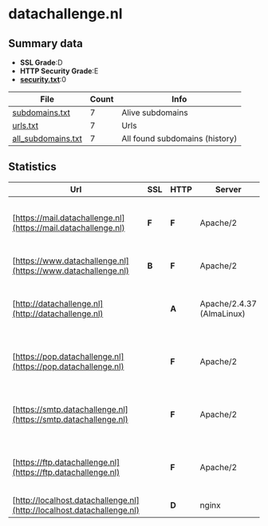 

# datachallenge.nl
## Summary data


 - **SSL Grade**:D
 - **HTTP Security Grade**:E
 - **[security.txt](https://www.digitaleoverheid.nl/nieuws/standaard-security-txt-nu-verplicht-voor-overheid/)**:0


| File       | Count | Info |
|------------|-------|------|
|[subdomains.txt](/data/datachallenge.nl/subdomains.txt)|7|Alive subdomains|
|[urls.txt](/data/datachallenge.nl/urls.txt)|7|Urls|
|[all_subdomains.txt](/data/datachallenge.nl/all_subdomains.txt)|7|All found subdomains (history)|


## Statistics


| Url | SSL | HTTP | Server | Cookie | HSTS | CORS | CTO | CSP | XFO | XXP | RP |FP| Tech |Title |
|--------|-------|-------|------|------|------|------|------|------|------|------|------|------|------|------|
|[https://mail.datachallenge.nl](https://mail.datachallenge.nl)| **F**| **F**|Apache/2| | | | | | | | :white_check_mark: | |Apache HTTP Server:2 MySQL PHP WordPress||
|[https://www.datachallenge.nl](https://www.datachallenge.nl)| **B**| **F**|Apache/2| | | | | | | | :white_check_mark: | |Apache HTTP Server:2|Data Challenge S...|
|[http://datachallenge.nl](http://datachallenge.nl)| | **A**|Apache/2.4.37 (AlmaLinux)| |:white_check_mark: | | | :white_check_mark:| :white_check_mark: | :white_check_mark: | :white_check_mark: | |AlmaLinux Apache HTTP Server:2.4.37 PHP:7.2.24||
|[https://pop.datachallenge.nl](https://pop.datachallenge.nl)| | **F**|Apache/2| | | | | | | | :white_check_mark: | |Apache HTTP Server:2 MySQL PHP WordPress||
|[https://smtp.datachallenge.nl](https://smtp.datachallenge.nl)| | **F**|Apache/2| | | | | | | | :white_check_mark: | |Apache HTTP Server:2 MySQL PHP WordPress||
|[https://ftp.datachallenge.nl](https://ftp.datachallenge.nl)| | **F**|Apache/2| | | | | | | | :white_check_mark: | |Apache HTTP Server:2 MySQL PHP WordPress||
|[http://localhost.datachallenge.nl](http://localhost.datachallenge.nl)| | **D**|nginx| | | | | | :white_check_mark: | :white_check_mark: | :white_check_mark: | |Nginx|Welcome to nginx...|

